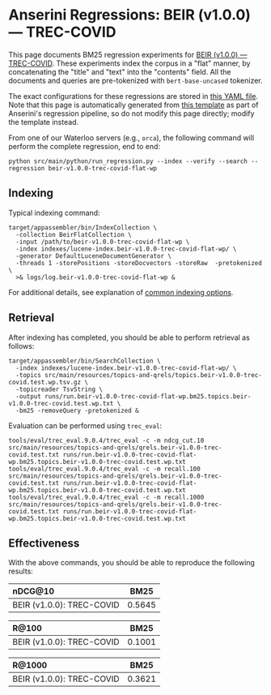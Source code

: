 # Anserini Regressions: BEIR (v1.0.0) &mdash; TREC-COVID

This page documents BM25 regression experiments for [BEIR (v1.0.0) &mdash; TREC-COVID](http://beir.ai/).
These experiments index the corpus in a "flat" manner, by concatenating the "title" and "text" into the "contents" field.
All the documents and queries are pre-tokenized with `bert-base-uncased` tokenizer.

The exact configurations for these regressions are stored in [this YAML file](../src/main/resources/regression/beir-v1.0.0-trec-covid-flat-wp.yaml).
Note that this page is automatically generated from [this template](../src/main/resources/docgen/templates/beir-v1.0.0-trec-covid-flat-wp.template) as part of Anserini's regression pipeline, so do not modify this page directly; modify the template instead.

From one of our Waterloo servers (e.g., `orca`), the following command will perform the complete regression, end to end:

```
python src/main/python/run_regression.py --index --verify --search --regression beir-v1.0.0-trec-covid-flat-wp
```

## Indexing

Typical indexing command:

```
target/appassembler/bin/IndexCollection \
  -collection BeirFlatCollection \
  -input /path/to/beir-v1.0.0-trec-covid-flat-wp \
  -index indexes/lucene-index.beir-v1.0.0-trec-covid-flat-wp/ \
  -generator DefaultLuceneDocumentGenerator \
  -threads 1 -storePositions -storeDocvectors -storeRaw  -pretokenized \
  >& logs/log.beir-v1.0.0-trec-covid-flat-wp &
```

For additional details, see explanation of [common indexing options](common-indexing-options.md).

## Retrieval

After indexing has completed, you should be able to perform retrieval as follows:

```
target/appassembler/bin/SearchCollection \
  -index indexes/lucene-index.beir-v1.0.0-trec-covid-flat-wp/ \
  -topics src/main/resources/topics-and-qrels/topics.beir-v1.0.0-trec-covid.test.wp.tsv.gz \
  -topicreader TsvString \
  -output runs/run.beir-v1.0.0-trec-covid-flat-wp.bm25.topics.beir-v1.0.0-trec-covid.test.wp.txt \
  -bm25 -removeQuery -pretokenized &
```

Evaluation can be performed using `trec_eval`:

```
tools/eval/trec_eval.9.0.4/trec_eval -c -m ndcg_cut.10 src/main/resources/topics-and-qrels/qrels.beir-v1.0.0-trec-covid.test.txt runs/run.beir-v1.0.0-trec-covid-flat-wp.bm25.topics.beir-v1.0.0-trec-covid.test.wp.txt
tools/eval/trec_eval.9.0.4/trec_eval -c -m recall.100 src/main/resources/topics-and-qrels/qrels.beir-v1.0.0-trec-covid.test.txt runs/run.beir-v1.0.0-trec-covid-flat-wp.bm25.topics.beir-v1.0.0-trec-covid.test.wp.txt
tools/eval/trec_eval.9.0.4/trec_eval -c -m recall.1000 src/main/resources/topics-and-qrels/qrels.beir-v1.0.0-trec-covid.test.txt runs/run.beir-v1.0.0-trec-covid-flat-wp.bm25.topics.beir-v1.0.0-trec-covid.test.wp.txt
```

## Effectiveness

With the above commands, you should be able to reproduce the following results:

| nDCG@10                                                                                                      | BM25      |
|:-------------------------------------------------------------------------------------------------------------|-----------|
| BEIR (v1.0.0): TREC-COVID                                                                                    | 0.5645    |


| R@100                                                                                                        | BM25      |
|:-------------------------------------------------------------------------------------------------------------|-----------|
| BEIR (v1.0.0): TREC-COVID                                                                                    | 0.1001    |


| R@1000                                                                                                       | BM25      |
|:-------------------------------------------------------------------------------------------------------------|-----------|
| BEIR (v1.0.0): TREC-COVID                                                                                    | 0.3621    |

